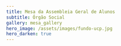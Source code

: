 ```yaml
---
title: Mesa da Assembleia Geral de Alunos
subtitle: Órgão Social
gallery: mesa_gallery
hero_image: /assets/images/fundo-ucp.jpg
hero_darken: true
---
```

